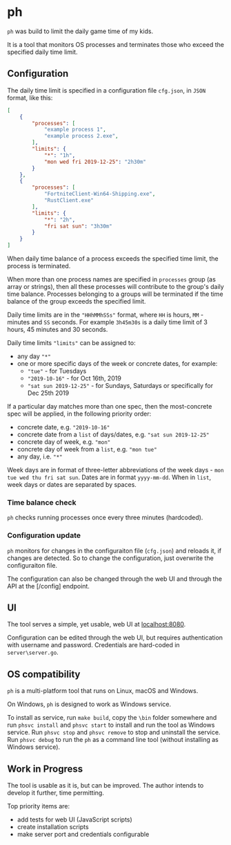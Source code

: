 # ph

`ph` was build to limit the daily game time of my kids.

It is a tool that monitors OS processes and terminates those who exceed the specified daily time limit.

## Configuration

The daily time limit is specified in a configuration file `cfg.json`, in `JSON` format, like this:

```json
[
    {
        "processes": [
            "example process 1",
            "example process 2.exe",
        ],
        "limits": {
            "*": "1h",
            "mon wed fri 2019-12-25": "2h30m"
        }
    },
    {
        "processes": [
            "FortniteClient-Win64-Shipping.exe",
            "RustClient.exe"
        ],
        "limits": {
            "*": "2h",
            "fri sat sun": "3h30m"
        }
    }
]
```

When daily time balance of a process exceeds the specified time limit, the process is terminated.

When more than one process names are specified in `processes` group (as array or strings), then all these processes will contribute to the group's daily time balance. Processes belonging to a groups will be terminated if the time balance of the group exceeds the specified limit.

Daily time limits are in the `"HHhMMhSSs"` format, where `HH` is hours, `MM` - minutes and `SS` seconds. For example `3h45m30s` is a daily time limit of 3 hours, 45 minutes and 30 seconds.

Daily time limits `"limits"` can be assigned to:

+ any day `"*"`
+ one or more specific days of the week or concrete dates, for example:
  + `"tue"` - for Tuesdays
  + `"2019-10-16"` - for Oct 16th, 2019
  + `"sat sun 2019-12-25"` - for Sundays, Saturdays or specifically for Dec 25th 2019

If a particular day matches more than one spec, then the most-concrete spec will be applied, in the following priority order:

+ concrete date, e.g. `"2019-10-16"`
+ concrete date from a `list` of days/dates, e.g. `"sat sun 2019-12-25"`
+ concrete day of week, e.g. `"mon"`
+ concrete day of week from a `list`, e.g. `"mon tue"`
+ any day, i.e. `"*"`

Week days are in format of three-letter abbreviations of the week days - `mon tue wed thu fri sat sun`.
Dates are in format `yyyy-mm-dd`.
When in `list`, week days or dates are separated by spaces.

### Time balance check

`ph` checks running processes once every three minutes (hardcoded).

### Configuration update

`ph` monitors for changes in the configuraiton file (`cfg.json`) and reloads it, if changes are detected. So to change the configuration, just overwrite the configuraiton file.

The configuration can also be changed through the web UI and through the API at the [/config] endpoint.

## UI

The tool serves a simple, yet usable, web UI at [localhost:8080](localhost:8080).

Configuration can be edited through the web UI, but requires authentication with username and password. Credentials are hard-coded in `server\server.go`.

## OS compatibility

`ph` is a multi-platform tool that runs on Linux, macOS and Windows.

On Windows, `ph` is designed to work as Windows service.

To install as service, run `make build`, copy the `\bin` folder somewhere and run `phsvc install` and `phsvc start` to install and run the tool as Windows service. Run `phsvc stop` and `phsvc remove` to stop and uninstall the service. Run `phsvc debug` to run the `ph` as a command line tool (without installing as Windows service).

## Work in Progress

The tool is usable as it is, but can be improved. The author intends to develop it further, time permitting.

Top priority items are:

+ add tests for web UI (JavaScript scripts)
+ create installation scripts
+ make server port and credentials configurable

